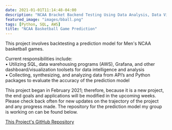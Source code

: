```yaml
---
date: 2021-01-01T11:14:48-04:00
description: "NCAA Bracket Backend Testing Using Data Analysis, Data Visualization, and Cloud Computing"
featured_image: "images/bball.png"
tags: [Python, SQL, AWS]
title: "NCAA Basketball Game Prediction"
---
```


This project involves backtesting a prediction model for Men's NCAA basketball games.

Current responsibilities include:  
• Utilizing SQL, data warehousing programs (AWS), Grafana, and other dashboard/visualization toolsets for data intelligence
and analysis  
• Collecting, synthesizing, and analyzing data from API’s and Python packages to evaluate the accuracy of the prediction
model  


This project began in February 2021; therefore, because it is a new project, the end goals and applications will be modified in the upcoming weeks. Please check back often for new updates on the trajectory of the project and any progress made. The repository for the prediction model my group is working on can be found below.


[This Project's GitHub Repository](https://github.com/nje2494/ncaaModel)
